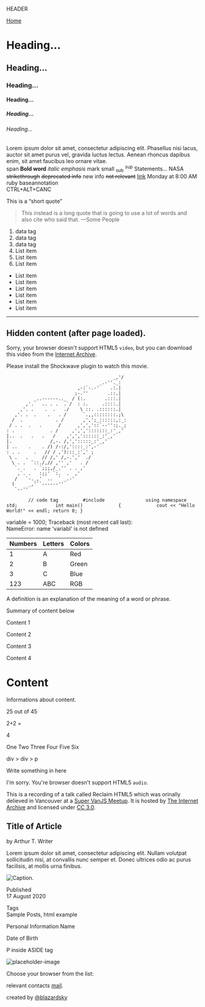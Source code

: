 HEADER

[Home](#)

Heading...
==========

Heading...
----------

### Heading...

#### Heading...

##### Heading...

###### Heading...

Lorem ipsum dolor sit amet, consectetur adipiscing elit. Phasellus nisi lacus, auctor sit amet purus vel, gravida luctus lectus. Aenean rhoncus dapibus enim, sit amet faucibus leo ornare vitae.  
span **Bold word** *italic* *emphasis* mark <span class="small">small</span> <sub>sub</sub> <sup>sup</sup> <span class="underline">Statements...</span> NASA <s>strikethrough</s> <s>deprecated info</s> <span class="underline">new info</span> <s>not relevant</s> [link](#link) Monday at 8:00 AM ruby baseannotation  
CTRL+ALT+CANC

This is a “short quote”

> This instead is a long quote that is going to use a lot of words and also cite who said that. —Some People

1.  data tag
2.  data tag
3.  data tag
4.  List item
5.  List item
6.  List item

-   List item
-   List item
-   List item
-   List item
-   List item
-   List item

------------------------------------------------------------------------

Hidden content (after page loaded).
-----------------------------------

Sorry, your browser doesn't support HTML5 `video`, but you can download this video from the [Internet Archive](https://archive.org/details/Popeye_forPresident).

Please install the Shockwave plugin to watch this movie.


                                           _,'/
                                      _.-''._:
                              ,-:`-.-'    .:.|
                             ;-.''       .::.|
              _..------.._  / (:.       .:::.|
           ,'.   .. . .  .`/  : :.     .::::.|
         ,'. .    .  .   ./    \ ::. .::::::.|
       ,'. .  .    .   . /      `.,,::::::::.;\
      /  .            . /       ,',';_::::::,:_:
     / . .  .   .      /      ,',','::`--'':;._;
    : .             . /     ,',',':::::::_:'_,'
    |..  .   .   .   /    ,',','::::::_:'_,'
    |.              /,-. /,',':::::_:'_,'
    | ..    .    . /) /-:/,'::::_:',-'
    : . .     .   // / ,'):::_:',' ;
     \ .   .     // /,' /,-.','  ./
      \ . .  `::./,// ,'' ,'   . /
       `. .   . `;;;,/_.'' . . ,'
        ,`. .   :;;' `:.  .  ,'
       /   `-._,'  ..  ` _.-'
      (     _,'``------'' 
       `--''

        

`         // code tag         #include               using namespace std;              int main()             {             cout << "Hello World!" << endl; return 0; } `

variable = 1000; Traceback (most recent call last):  
NameError: name 'variabl' is not defined

<table><thead><tr class="header"><th>Numbers</th><th>Letters</th><th>Colors</th></tr></thead><tbody><tr class="odd"><td>1</td><td>A</td><td>Red</td></tr><tr class="even"><td>2</td><td>B</td><td>Green</td></tr><tr class="odd"><td>3</td><td>C</td><td>Blue</td></tr><tr class="even"><td>123</td><td>ABC</td><td>RGB</td></tr></tbody></table>

A definition is an explanation of the meaning of a word or phrase.

Summary of content below

Content 1

Content 2

Content 3

Content 4

Content
=======

Informations about content.

25 out of 45

2+2 =

4

One Two Three Four Five Six

div &gt; div &gt; p

  

  

Write something in here

  

I'm sorry. You're browser doesn't support HTML5 `audio`.

This is a recording of a talk called Reclaim HTML5 which was orinally delieved in Vancouver at a [Super VanJS Meetup](http://www.meetup.com/vancouver-javascript-developers/). It is hosted by [The Internet Archive](https://archive.org/details/ReclaimHtml5) and licensed under [CC 3.0](http://creativecommons.org/licenses/by/3.0/legalcode).

Title of Article
----------------

by Arthur T. Writer

Lorem ipsum dolor sit amet, consectetur adipiscing elit. Nullam volutpat sollicitudin nisi, at convallis nunc semper et. Donec ultrices odio ac purus facilisis, at mollis urna finibus.

![Caption.](https://placehold.it/600x300)

Published  
17 August 2020

Tags  
Sample Posts, html example

Personal Information Name  
  
Date of Birth  

P inside ASIDE tag

![placeholder-image](https://placehold.it/100x100)

Choose your browser from the list:

relevant contacts [mail](mailto:mail@example.com).

created by [@blazardsky](https://blazardsky.space)
